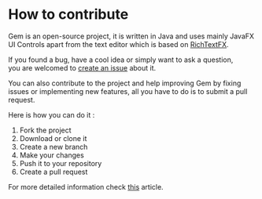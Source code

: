 # How to contribute
Gem is an open-source project, it is written in Java and uses mainly JavaFX UI Controls
apart from the text editor which is based on [RichTextFX](https://github.com/FXMisc/RichTextFX). 

If you found a bug, have a cool idea or simply want to ask a question,  
you are welcomed to [create an issue](https://github.com/adxl/Gem/issues) about it.

You can also contribute to the project and help improving Gem by fixing issues or 
implementing new features, all you have to do is to submit a pull request.
 
Here is how you can do it :  
1. Fork the project  
2. Download or clone it 
3. Create a new branch  
4. Make your changes  
5. Push it to your repository  
6. Create a pull request  

For more detailed information check [this](https://opensource.com/article/19/7/create-pull-request-github) article.
